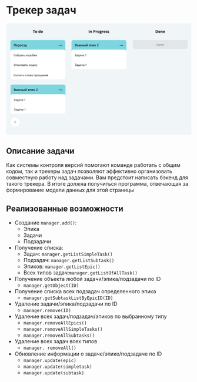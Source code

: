 # Трекер задач

![](JavaDoc/img.png)

## Описание задачи
Как системы контроля версий помогают команде работать с общим кодом, так и трекеры задач позволяют эффективно организовать совместную работу над задачами. Вам предстоит написать бэкенд для такого трекера. В итоге должна получиться программа, отвечающая за формирование модели данных для этой страницы

## Реализованные возможности
- Создание ```manager.add()```:
  - Эпика 
  - Задачи
  - Подзадачи
- Получение списка:
  - Задач: ```manager.getListSimpleTask()```
  - Подзадач: ```manager.getListSubtask()```
  - Эпиков: ```manager.getListEpic()```
  - Всех типов задач:```manager.getListOfAllTask()```
- Получение объекта любой задачи/эпика/подзадачи по ID
  - ```manager.getObject(ID)```
- Получение списка всех подзадач определенного эпика
  - ```manager.getSubtaskListByEpicID(ID)```
- Удаление задачи/эпика/подзадачи по ID
  - ```manager.remove(ID)```
- Удаление всех задач/подзадач/эпиков по выбранному типу
  - ```manager.removeAllEpics()```
  - ```manager.removeAllSimpleTasks()```
  - ```manager.removeAllSubtasks()```
- Удаление всех задач всех типов
  - ```manager.	removeAll()```
- Обновление информации о задаче/эпике/подзадаче по ID
  - ```manager.update(epic)```
  - ```manager.update(simpletask)```
  - ```manager.update(subtask)```
